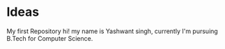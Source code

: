 # Ideas
My first Repository
hi! my name is Yashwant singh, currently I'm pursuing B.Tech for Computer Science.
